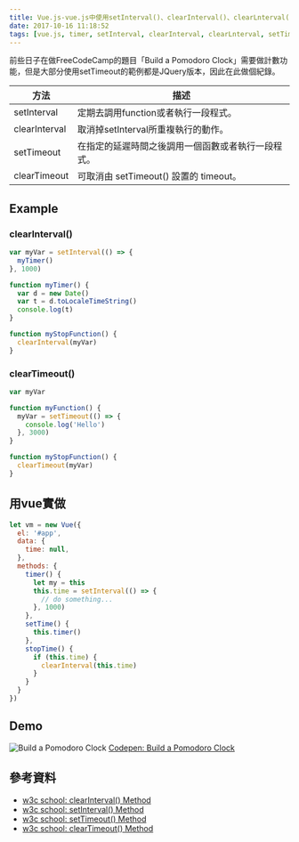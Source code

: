 ```yaml
---
title: Vue.js-vue.js中使用setInterval()、clearInterval()、clearLnterval()、setTimeout()
date: 2017-10-16 11:18:52
tags: [vue.js, timer, setInterval, clearInterval, clearLnterval, setTimeout]
---
```

前些日子在做FreeCodeCamp的題目「Build a Pomodoro Clock」需要做計數功能，但是大部分使用setTimeout的範例都是JQuery版本，因此在此做個紀錄。

| 方法 | 描述 |
| -------- | -------- |
| setInterval | 定期去調用function或者執行一段程式。 |
| clearInterval | 取消掉setInterval所重複執行的動作。 |
| setTimeout | 在指定的延遲時間之後調用一個函數或者執行一段程式。 |
| clearTimeout | 可取消由 setTimeout() 設置的 timeout。 |

## Example
### clearInterval()
```js
var myVar = setInterval(() => {
  myTimer()
}, 1000)

function myTimer() {
  var d = new Date()
  var t = d.toLocaleTimeString()
  console.log(t)
}

function myStopFunction() {
  clearInterval(myVar)
}
```

### clearTimeout()
```js
var myVar

function myFunction() {
  myVar = setTimeout(() => {
    console.log('Hello')
  }, 3000)
}

function myStopFunction() {
  clearTimeout(myVar)
}
```

## 用vue實做
```js
let vm = new Vue({
  el: '#app',
  data: {
    time: null,
  },
  methods: {
    timer() {
      let my = this
      this.time = setInterval(() => {
        // do something...
      }, 1000)
    },
    setTime() {
      this.timer()
    },
    stopTime() {
      if (this.time) {
        clearInterval(this.time)
      }
    }
  }
})
```

## Demo
![Build a Pomodoro Clock](https://imgur.com/y7Xyuuo.png)
[Codepen: Build a Pomodoro Clock](https://codepen.io/jd615645/full/VMNzaM/)

## 參考資料
* [w3c school: clearInterval() Method](https://www.w3schools.com/jsref/met_win_clearinterval.asp)
* [w3c school: setInterval() Method](https://www.w3schools.com/jsref/met_win_setinterval.asp)
* [w3c school: setTimeout() Method](https://www.w3schools.com/jsref/met_win_settimeout.asp)
* [w3c school: clearTimeout() Method](https://www.w3schools.com/jsref/met_win_cleartimeout.asp)
